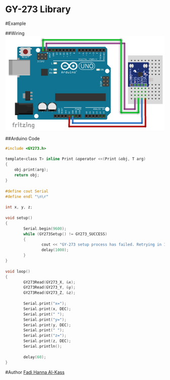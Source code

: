 # GY-273 Library

#Example

##Wiring
<img src="media/sample.png">

##Arduino Code
```c
#include <GY273.h>

template<class T> inline Print &operator <<(Print &obj, T arg)
{
	obj.print(arg);
	return obj;
}

#define cout Serial
#define endl "\n\r"

int x, y, z;

void setup()
{
        Serial.begin(9600);
        while (GY273Setup() != GY273_SUCCESS)
        {
                cout << "GY-273 setup process has failed. Retrying in 1 second..." << endl;
                delay(1000);
        }
}

void loop()
{
        GY273Read(GY273_X, &x);
        GY273Read(GY273_Y, &y);
        GY273Read(GY273_Z, &z);
        
        Serial.print("x=");
        Serial.print(x, DEC);
        Serial.print(" ");
        Serial.print("y=");
        Serial.print(y, DEC);
        Serial.print(" ");
        Serial.print("z=");
        Serial.print(z, DEC);
        Serial.println();
        
        delay(60);
}
```

#Author
[Fadi Hanna Al-Kass](http://github.com/alkass)
